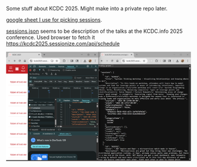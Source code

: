 Some stuff about KCDC 2025.  Might make into a private repo later. 

[google sheet I use for picking sessions](https://docs.google.com/spreadsheets/d/1Tk0AT-HSIYNdE-MFE2kWEh85UY5l72C6gwHapDT_f5E/edit?usp=sharing).

[sessions.json](sessions.json) seems to be description of the talks at the KCDC.info 2025 conference.   Used browser to fetch it https://kcdc2025.sessionize.com/api/schedule


![Trick I used to find the URL](i/image.png)

